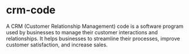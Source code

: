 # crm-code
A CRM (Customer Relationship Management) code is a software program used by businesses to manage their customer interactions and relationships. It helps businesses to streamline their processes, improve customer satisfaction, and increase sales.
